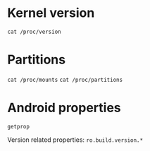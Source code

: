 # Kernel version
`cat /proc/version`

# Partitions
`cat /proc/mounts`
`cat /proc/partitions`

# Android properties
`getprop`

Version related properties: `ro.build.version.*`
